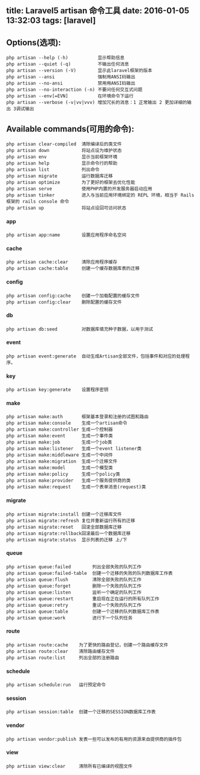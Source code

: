 title: Laravel5 artisan 命令工具
date: 2016-01-05 13:32:03
tags: [laravel]
---
## Options(选项): 
```shell
php artisan --help (-h)           显示帮助信息      
php artisan --quiet (-q)          不输出任何消息      
php artisan --version (-V)        显示此laravel框架的版本     
php artisan --ansi                强制用ANSI码输出     
php artisan --no-ansi             禁用用ANSI码输出     
php artisan --no-interaction (-n) 不要问任何交互式问题     
php artisan --env[=EVN]           在环境命令下运行  
php artisan --verbose (-v|vv|vvv) 增加冗长的消息：1 正常输出 2 更加详细的输出 3调试输出     
```
<!-- more -->
## Available commands(可用的命令):
``` shell
php artisan clear-compiled  清除编译后的类文件
php artisan down            将站点设为维护状态
php artisan env             显示当前框架环境
php artisan help            显示命令行的帮助
php artisan list            列出命令
php artisan migrate         运行数据库迁移
php artisan optimize        为了更好的框架去优化性能
php artisan serve           使用PHP内置的开发服务器启动应用
php artisan tinker          进入与当前应用环境绑定的 REPL 环境，相当于 Rails 框架的 rails console 命令
php artisan up              将站点设回可访问状态
```
#### app
``` shell
php artisan app:name        设置应用程序命名空间
```
#### cache
```
php artisan cache:clear     清除应用程序缓存
php artisan cache:table     创建一个缓存数据库表的迁移
```
#### config
``` shell
php artisan config:cache    创建一个加载配置的缓存文件 
php artisan config:clear    删除配置的缓存文件
```
#### db
``` shell
php artisan db:seed         对数据库填充种子数据，以用于测试
```
#### event
``` shell
php artisan event:generate  自动生成Artisan全部文件，包括事件和对应的处理程序。
```
#### key
``` shell
php artisan key:generate    设置程序密钥
```
#### make
``` shell
php artisan make:auth       框架基本登录和注册的试图和路由
php artisan make:console    生成一个artisan命令
php artisan make:controller 生成一个控制器
php artisan make:event      生成一个事件类
php artisan make:job        生成一个job类
php artisan make:listener   生成一个event listener类
php artisan make:middleware 生成一个中间件
php artisan make:migration  生成一个迁移文件
php artisan make:model      生成一个模型类
php artisan make:policy     生成一个policy类
php artisan make:provider   生成一个服务提供商的类
php artisan make:request    生成一个表单消息(request)类
```
#### migrate
``` shell
php artisan migrate:install 创建一个迁移库文件
php artisan migrate:refresh 复位并重新运行所有的迁移
php artisan migrate:reset   回滚全部数据库迁移
php artisan migrate:rollback回滚最后一个数据库迁移
php artisan migrate:status  显示列表的迁移 上/下
```
#### queue
``` shell
php artisan queue:failed        列出全部失败的队列工作
php artisan queue:failed-table  创建一个迁移的失败的队列数据库工作表
php artisan queue:flush         清除全部失败的队列工作
php artisan queue:forget        删除一个失败的队列工作
php artisan queue:listen        监听一个确定的队列工作
php artisan queue:restart       重启现在正在运行的所有队列工作
php artisan queue:retry         重试一个失败的队列工作
php artisan queue:table         创建一个迁移的队列数据库工作表
php artisan queue:work          进行下一个队列任务
```
#### route
``` shell
php artisan route:cache    为了更快的路由登记，创建一个路由缓存文件
php artisan route:clear    清除路由缓存文件
php artisan route:list     列出全部的注册路由 
```
#### schedule
``` shell
php artisan schedule:run   运行预定命令
```
#### session
``` shell
php artisan session:table  创建一个迁移的SESSION数据库工作表
```
#### vendor
``` shell
php artisan vendor:publish 发表一些可以发布的有用的资源来自提供商的插件包
```
#### view
``` shell
php artisan view:clear     清除所有已编译的视图文件
```
